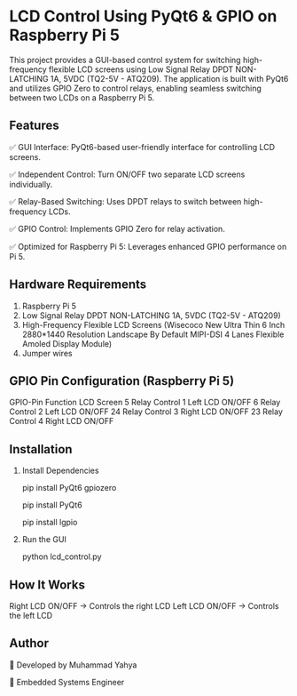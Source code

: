
# LCD Control Using PyQt6 & GPIO on Raspberry Pi 5

This project provides a GUI-based control system for switching high-frequency flexible LCD screens using Low Signal Relay DPDT NON-LATCHING 1A, 5VDC (TQ2-5V - ATQ209). The application is built with PyQt6 and utilizes GPIO Zero to control relays, enabling seamless switching between two LCDs on a Raspberry Pi 5.


## Features
✅ GUI Interface: PyQt6-based user-friendly interface for controlling LCD screens.

✅ Independent Control: Turn ON/OFF two separate LCD screens individually.

✅ Relay-Based Switching: Uses DPDT relays to switch between high-frequency LCDs.

✅ GPIO Control: Implements GPIO Zero for relay activation.

✅ Optimized for Raspberry Pi 5: Leverages enhanced GPIO performance on Pi 5.


## Hardware Requirements
1. Raspberry Pi 5
2. Low Signal Relay DPDT NON-LATCHING 1A, 5VDC (TQ2-5V - ATQ209)
3. High-Frequency Flexible LCD Screens (Wisecoco New Ultra Thin 6 Inch 2880*1440 Resolution Landscape By Default MIPI-DSI 4 Lanes Flexible Amoled Display Module)
4. Jumper wires 

## GPIO Pin Configuration (Raspberry Pi 5)

GPIO-Pin	      Function	               LCD Screen
5	         Relay Control 1	Left        LCD ON/OFF
6	         Relay Control 2	Left        LCD ON/OFF
24	        Relay Control 3	Right       LCD ON/OFF
23	        Relay Control 4	Right       LCD ON/OFF

## Installation

1. Install Dependencies

   pip install PyQt6 gpiozero
   
   pip install PyQt6
   
   pip install lgpio 
 
2. Run the GUI

   python lcd_control.py


## How It Works

Right LCD ON/OFF → Controls the right LCD
Left LCD ON/OFF → Controls the left LCD

## Author

🚀 Developed by Muhammad Yahya

🔧 Embedded Systems Engineer
